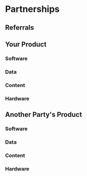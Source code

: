 # Partnerships

## Referrals

## Your Product
### Software
### Data
### Content
### Hardware

## Another Party's Product
### Software
### Data
### Content
### Hardware



